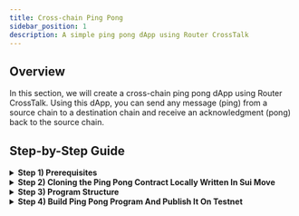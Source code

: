 ```yaml
---
title: Cross-chain Ping Pong
sidebar_position: 1
description: A simple ping pong dApp using Router CrossTalk
---
```


## Overview

In this section, we will create a cross-chain ping pong dApp using Router CrossTalk. Using this dApp, you can send any message (ping) from a source chain to a destination chain and receive an acknowledgment (pong) back to the source chain. 

## Step-by-Step Guide

<details>
<summary><b>Step 1) Prerequisites </b></summary>
Before you begin, ensure you have met the following requirements:

* [Sui](https://docs.sui.io/guides/developer/getting-started/sui-install)
* [Node.js](https://nodejs.org/en/download/package-manager)

</details>

<details>
<summary><b>Step 2) Cloning the Ping Pong Contract Locally Written In Sui Move</b></summary>

```bash
git clone https://github.com/router-protocol/new-crosstalk-sample.git
```
After cloning the this repo, change your directory:

```bash
cd ./sui
```
</details>

<details>
<summary><b>Step 3) Program Structure </b></summary>

### Events

* [`AckFromDestination`](https://github.com/router-protocol/new-crosstalk-sample/blob/master/sui/contracts/ping_pong/sources/ping_pong.move#L23): Acknowledgment event emitted after receiving a message from a destination chain.
* [`PingFromSource`](https://github.com/router-protocol/new-crosstalk-sample/blob/master/sui/contracts/ping_pong/sources/ping_pong.move#L30): Event emitted when a ping is received from a source chain.
* [`NewPing`](https://github.com/router-protocol/new-crosstalk-sample/blob/master/sui/contracts/ping_pong/sources/ping_pong.move#L19): Event emitted when a new ping is sent.

### Main Functions

* 💡[`initialize`](https://github.com/router-protocol/new-crosstalk-sample/blob/master/sui/contracts/ping_pong/sources/ping_pong.move#L73): Set's metadata object in state and chain id.
* [`set_dapp_metadata`](https://github.com/router-protocol/new-crosstalk-sample/blob/master/sui/contracts/ping_pong/sources/ping_pong.move#L131): Sets the fee payer on the router chain. This enables the chain to deduct the fee from the designated fee payer for any cross-chain request (fees are deducted in ROUTE tokens).
:::note
`set_dapp_metadata` must be called before invoking the `i_ping` request.
:::
* [`i_ping`](https://github.com/router-protocol/new-crosstalk-sample/blob/master/sui/contracts/ping_pong/sources/ping_pong.move#L84): Sends a ping to another blockchain, specifying the destination chain, contract, and metadata. Internally, it initializes a `request_packet` account and sets the destination contract and packet.
:::note
Please note, before making a ping call, approve the fee payer request on explorer.
:::
* [`i_receive`](https://github.com/router-protocol/new-crosstalk-sample/blob/master/sui/contracts/ping_pong/sources/ping_pong.move#L150): Receives a ping from another chain and processes it.
* [`i_ack`](https://github.com/router-protocol/new-crosstalk-sample/blob/master/sui/contracts/ping_pong/sources/ping_pong.move#L182): Acknowledges a message and emits relevant events.

Implementing the default trait is necessary on Sui to acheive cross-chain functionality.
</details>


<details>
<summary><b>Step 4) Build Ping Pong Program And Publish It On Testnet </b></summary>

Build program before deploying

```bash
sui move build
```

Publish it now on testnet

```bash
sui client switch --env testnet                                                                                                      
```

```bash
sui client publish --gas-budget 8000000000 .
```
</details>

